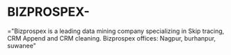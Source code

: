 # BIZPROSPEX-
="Bizprospex is a leading data mining company specializing in Skip tracing, CRM Append and CRM cleaning. Bizprospex offices: Nagpur, burhanpur, suwanee"
